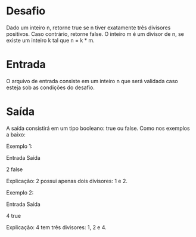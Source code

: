 # Desafio
Dado um inteiro n, retorne true se n tiver exatamente três divisores positivos. Caso contrário, retorne false. O inteiro m é um divisor de n, se existe um inteiro k tal que n = k * m. 

# Entrada
O arquivo de entrada consiste em um inteiro n que será validada caso esteja sob as condições do desafio.

# Saída
A saída consistirá em um tipo booleano: true ou false. Como nos exemplos a baixo:

Exemplo 1:

Entrada	  Saída

2	      false

Explicação: 2 possui apenas dois divisores: 1 e 2.

Exemplo 2:

Entrada	  Saída

4	      true

Explicação: 4 tem três divisores: 1, 2 e 4.


